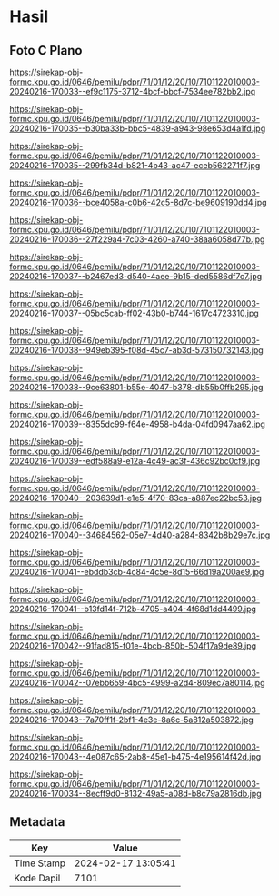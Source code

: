 # Hasil

## Foto C Plano

https://sirekap-obj-formc.kpu.go.id/0646/pemilu/pdpr/71/01/12/20/10/7101122010003-20240216-170033--ef9c1175-3712-4bcf-bbcf-7534ee782bb2.jpg

https://sirekap-obj-formc.kpu.go.id/0646/pemilu/pdpr/71/01/12/20/10/7101122010003-20240216-170035--b30ba33b-bbc5-4839-a943-98e653d4a1fd.jpg

https://sirekap-obj-formc.kpu.go.id/0646/pemilu/pdpr/71/01/12/20/10/7101122010003-20240216-170035--299fb34d-b821-4b43-ac47-eceb562271f7.jpg

https://sirekap-obj-formc.kpu.go.id/0646/pemilu/pdpr/71/01/12/20/10/7101122010003-20240216-170036--bce4058a-c0b6-42c5-8d7c-be9609190dd4.jpg

https://sirekap-obj-formc.kpu.go.id/0646/pemilu/pdpr/71/01/12/20/10/7101122010003-20240216-170036--27f229a4-7c03-4260-a740-38aa6058d77b.jpg

https://sirekap-obj-formc.kpu.go.id/0646/pemilu/pdpr/71/01/12/20/10/7101122010003-20240216-170037--b2467ed3-d540-4aee-9b15-ded5586df7c7.jpg

https://sirekap-obj-formc.kpu.go.id/0646/pemilu/pdpr/71/01/12/20/10/7101122010003-20240216-170037--05bc5cab-ff02-43b0-b744-1617c4723310.jpg

https://sirekap-obj-formc.kpu.go.id/0646/pemilu/pdpr/71/01/12/20/10/7101122010003-20240216-170038--949eb395-f08d-45c7-ab3d-573150732143.jpg

https://sirekap-obj-formc.kpu.go.id/0646/pemilu/pdpr/71/01/12/20/10/7101122010003-20240216-170038--9ce63801-b55e-4047-b378-db55b0ffb295.jpg

https://sirekap-obj-formc.kpu.go.id/0646/pemilu/pdpr/71/01/12/20/10/7101122010003-20240216-170039--8355dc99-f64e-4958-b4da-04fd0947aa62.jpg

https://sirekap-obj-formc.kpu.go.id/0646/pemilu/pdpr/71/01/12/20/10/7101122010003-20240216-170039--edf588a9-e12a-4c49-ac3f-436c92bc0cf9.jpg

https://sirekap-obj-formc.kpu.go.id/0646/pemilu/pdpr/71/01/12/20/10/7101122010003-20240216-170040--203639d1-e1e5-4f70-83ca-a887ec22bc53.jpg

https://sirekap-obj-formc.kpu.go.id/0646/pemilu/pdpr/71/01/12/20/10/7101122010003-20240216-170040--34684562-05e7-4d40-a284-8342b8b29e7c.jpg

https://sirekap-obj-formc.kpu.go.id/0646/pemilu/pdpr/71/01/12/20/10/7101122010003-20240216-170041--ebddb3cb-4c84-4c5e-8d15-66d19a200ae9.jpg

https://sirekap-obj-formc.kpu.go.id/0646/pemilu/pdpr/71/01/12/20/10/7101122010003-20240216-170041--b13fd14f-712b-4705-a404-4f68d1dd4499.jpg

https://sirekap-obj-formc.kpu.go.id/0646/pemilu/pdpr/71/01/12/20/10/7101122010003-20240216-170042--91fad815-f01e-4bcb-850b-504f17a9de89.jpg

https://sirekap-obj-formc.kpu.go.id/0646/pemilu/pdpr/71/01/12/20/10/7101122010003-20240216-170042--07ebb659-4bc5-4999-a2d4-809ec7a80114.jpg

https://sirekap-obj-formc.kpu.go.id/0646/pemilu/pdpr/71/01/12/20/10/7101122010003-20240216-170043--7a70ff1f-2bf1-4e3e-8a6c-5a812a503872.jpg

https://sirekap-obj-formc.kpu.go.id/0646/pemilu/pdpr/71/01/12/20/10/7101122010003-20240216-170043--4e087c65-2ab8-45e1-b475-4e195614f42d.jpg

https://sirekap-obj-formc.kpu.go.id/0646/pemilu/pdpr/71/01/12/20/10/7101122010003-20240216-170034--8ecff9d0-8132-49a5-a08d-b8c79a2816db.jpg


## Metadata

| Key        | Value               |
| ---------- | ------------------- |
| Time Stamp | 2024-02-17 13:05:41 |
| Kode Dapil | 7101                |



